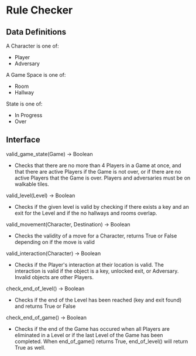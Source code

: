 # Rule Checker

## Data Definitions
A Character is one of:
- Player
- Adversary

A Game Space is one of:
- Room
- Hallway

State is one of:
- In Progress
- Over

## Interface
valid_game_state(Game) -> Boolean
- Checks that there are no more than 4 Players in a Game at once, and that there are active Players if the Game is not over, or if there are no active Players that the Game is over. Players and adversaries must be on walkable tiles.
  
valid_level(Level) -> Boolean
- Checks if the given level is valid by checking if there exists a key and an exit for the Level and if the no hallways and rooms overlap.

valid_movement(Character, Destination) -> Boolean
- Checks the validity of a move for a Character, returns True or False depending on if the move is valid

valid_interaction(Character) -> Boolean
- Checks if the Player's interaction at their location is valid. The interaction is valid if the object is a key, unlocked exit, or Adversary. Invalid objects are other Players. 

check_end_of_level() -> Boolean
- Checks if the end of the Level has been reached (key and exit found) and returns True or False

check_end_of_game() -> Boolean
- Checks if the end of the Game has occured when all Players are eliminated in a Level or if the last Level of the Game has been completed. When end_of_game() returns True, end_of_level() will return True as well. 